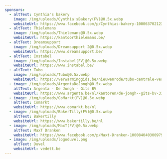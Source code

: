 ```yaml
---
sponsors:
  - altText: Cynthia's bakery
    image: /img/uploads/Cynthia'sBakery(FV)@0.5x.webp
    websiteUrl: https://www.facebook.com/p/Cynthias-bakery-100063702123669/
  - altText: Thielemans
    image: /img/uploads/Thielemans@0.5x.webp
    websiteUrl: https://kantoorthielemans.be/
  - altText: Dreamsupport
    image: /img/uploads/Dreamsupport 2@0.5x.webp
    websiteUrl: https://www.dreamsupport.be/
  - altText: Instabel
    image: /img/uploads/Instabel(FV)@0.5x.webp
    websiteUrl: https://www.instabel.be/
  - altText: Tubo
    image: /img/uploads/Tubo@0.5x.webp
    websiteUrl: https://verwarminggids.be/nieuwenrode/tubo-centrale-verwarming-en/
  - image: /img/uploads/ArgentaDeJongh@0.5x.webp
    altText: Argenta - De Jongh - Gits BV
    websiteUrl: https://www.argenta.be/nl/kantoren/de-jongh--gits-bv-3136.html
  - image: /img/uploads/CoMarkt(FV)@0.5x.webp
    altText: Comarkt
    websiteUrl: https://www.comarkt.be/nl
  - image: /img/uploads/BakerTilly(FV)@0.5x.webp
    altText: Bakertilly
    websiteUrl: https://www.bakertilly.be/nl
  - image: /img/uploads/MaxT(FV)@0.5x.webp
    altText: MaxT Dranken
    websiteUrl: https://www.facebook.com/p/Maxt-Dranken-100084040300979/?locale=nl_NL
  - image: /img/uploads/logoduvel.png
    altText: Duvel
    websiteUrl: vedett.be
---
```

